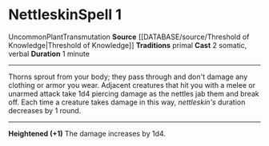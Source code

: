 ﻿---
actions: '[two-actions]'
component:
- Somatic
- Verbal
duration: 1 minute
heighten: '+1'
heighten_level: 1, 2, 3, 4, 5, 6, 7, 8, 9, 10
id: '1093'
level: '1'
name: Nettleskin
rarity: Uncommon
school: Transmutation
source: '[[DATABASE/source/Threshold of Knowledge|Threshold of Knowledge]]'
tradition:
- Primal
trait:
- '[[DATABASE/trait/Plant|Plant]]'
- '[[DATABASE/trait/Transmutation|Transmutation]]'
- '[[DATABASE/trait/Uncommon|Uncommon]]'
type: Spell

---
# Nettleskin<span class="item-type">Spell 1</span>

<span class="trait-uncommon item-trait">Uncommon</span><span class="item-trait">Plant</span><span class="item-trait">Transmutation</span>
**Source** [[DATABASE/source/Threshold of Knowledge|Threshold of Knowledge]]
**Traditions** primal
**Cast** <span class="action-icon">2</span> somatic, verbal
**Duration** 1 minute

---
Thorns sprout from your body; they pass through and don't damage any clothing or armor you wear. Adjacent creatures that hit you with a melee or unarmed attack take 1d4 piercing damage as the nettles jab them and break off. Each time a creature takes damage in this way, _nettleskin's_ duration decreases by 1 round.

---
**Heightened (+1)** The damage increases by 1d4.